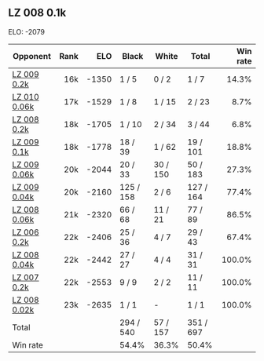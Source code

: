 ## LZ 008 0.1k ##

ELO: -2079

Opponent | Rank | ELO | Black | White | Total | Win rate
---------|-----:|----:|-------|-------|-------|-------:
[LZ 009 0.2k](LZ%20009%200.2k.md) | 16k | -1350 | 1 / 5 | 0 / 2 | 1 / 7 | 14.3%
[LZ 010 0.06k](LZ%20010%200.06k.md) | 17k | -1529 | 1 / 8 | 1 / 15 | 2 / 23 | 8.7%
[LZ 008 0.2k](LZ%20008%200.2k.md) | 18k | -1705 | 1 / 10 | 2 / 34 | 3 / 44 | 6.8%
[LZ 009 0.1k](LZ%20009%200.1k.md) | 18k | -1778 | 18 / 39 | 1 / 62 | 19 / 101 | 18.8%
[LZ 009 0.06k](LZ%20009%200.06k.md) | 20k | -2044 | 20 / 33 | 30 / 150 | 50 / 183 | 27.3%
[LZ 009 0.04k](LZ%20009%200.04k.md) | 20k | -2160 | 125 / 158 | 2 / 6 | 127 / 164 | 77.4%
[LZ 008 0.06k](LZ%20008%200.06k.md) | 21k | -2320 | 66 / 68 | 11 / 21 | 77 / 89 | 86.5%
[LZ 006 0.2k](LZ%20006%200.2k.md) | 22k | -2406 | 25 / 36 | 4 / 7 | 29 / 43 | 67.4%
[LZ 008 0.04k](LZ%20008%200.04k.md) | 22k | -2442 | 27 / 27 | 4 / 4 | 31 / 31 | 100.0%
[LZ 007 0.2k](LZ%20007%200.2k.md) | 22k | -2553 | 9 / 9 | 2 / 2 | 11 / 11 | 100.0%
[LZ 008 0.02k](LZ%20008%200.02k.md) | 23k | -2635 | 1 / 1 | - | 1 / 1 | 100.0%
Total | | | 294 / 540 | 57 / 157 | 351 / 697 | 
Win rate| | | 54.4% | 36.3% | 50.4% | 
